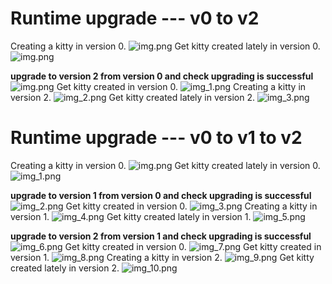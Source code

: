 # Runtime upgrade --- v0 to v2Creating a kitty in version 0.![img.png](img/v0_create.png)Get kitty created lately in version 0.![img.png](img/v0_get.png)**upgrade to version 2 from version 0 and check upgrading is successful**![img.png](img/v0_upgrade.png)Get kitty created in version 0.![img_1.png](img/v0_get_in_v2.png)Creating a kitty in version 2.![img_2.png](img/v2_create.png)Get kitty created lately in version 2.![img_3.png](img/v2_get.png)# Runtime upgrade --- v0 to v1 to v2Creating a kitty in version 0.![img.png](img/img.png)Get kitty created lately in version 0.![img_1.png](img/img_1.png)**upgrade to version 1 from version 0 and check upgrading is successful**![img_2.png](img/img_2.png)Get kitty created in version 0.![img_3.png](img/img_3.png)Creating a kitty in version 1.![img_4.png](img/img_4.png)Get kitty created lately in version 1.![img_5.png](img/img_5.png)**upgrade to version 2 from version 1 and check upgrading is successful**![img_6.png](img/img_6.png)Get kitty created in version 0.![img_7.png](img/img_7.png)Get kitty created in version 1.![img_8.png](img/img_8.png)Creating a kitty in version 2.![img_9.png](img/img_9.png)Get kitty created lately in version 2.![img_10.png](img/img_10.png)